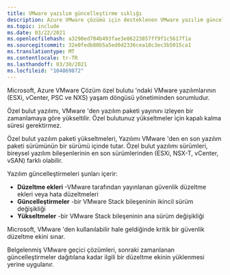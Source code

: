 ```yaml
---
title: VMware yazılım güncelleştirme sıklığı
description: Azure VMware çözümü için desteklenen VMware yazılım güncelleştirme sıklığı.
ms.topic: include
ms.date: 03/22/2021
ms.openlocfilehash: a3290ed704b493fae3e86223857ff9f1c5617f1a
ms.sourcegitcommit: 32e0fedb80b5a5ed0d2336cea18c3ec3b5015ca1
ms.translationtype: MT
ms.contentlocale: tr-TR
ms.lasthandoff: 03/30/2021
ms.locfileid: "104869872"
---
```

<!-- Used in faq.md and concepts-private-clouds-clusters.md -->

Microsoft, Azure VMware Çözüm özel bulutu 'ndaki VMware yazılımlarının (ESXi, vCenter, PSC ve NXS) yaşam döngüsü yönetiminden sorumludur.

Özel bulut yazılımı, VMware 'den yazılım paketi yayınını izleyen bir zamanlamaya göre yükseltilir. Özel bulutunuz yükseltmeler için kapalı kalma süresi gerektirmez.

Özel bulut yazılım paketi yükseltmeleri, Yazılımı VMware 'den en son yazılım paketi sürümünün bir sürümü içinde tutar. Özel bulut yazılımı sürümleri, bireysel yazılım bileşenlerinin en son sürümlerinden (ESXi, NSX-T, vCenter, vSAN) farklı olabilir.

Yazılım güncelleştirmeleri şunları içerir:

- **Düzeltme ekleri** -VMware tarafından yayınlanan güvenlik düzeltme ekleri veya hata düzeltmeleri
- **Güncelleştirmeler** -bir VMware Stack bileşeninin ikincil sürüm değişikliği
- **Yükseltmeler** -bir VMware Stack bileşeninin ana sürüm değişikliği

Microsoft, VMware 'den kullanılabilir hale geldiğinde kritik bir güvenlik düzeltme ekini sınar.

Belgelenmiş VMware geçici çözümleri, sonraki zamanlanan güncelleştirmeler dağıtılana kadar ilgili bir düzeltme ekinin yüklenmesi yerine uygulanır. 
